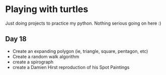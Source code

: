 # Playing with turtles
Just doing projects to practice my python.  Nothing serious going on here :)

## Day 18

- Create an expanding polygon (ie, triangle, square, pentagon, etc)
- Create a random walk algorithm
- create a spirograph
- create a Damien Hirst reproduction of his Spot Paintings
